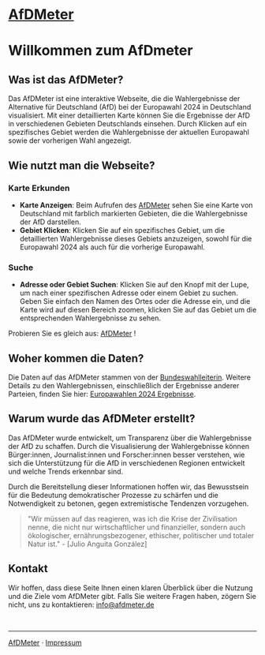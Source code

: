 # [AfDMeter](index.html) 


# Willkommen zum AfDmeter

## Was ist das AfDMeter?

Das AfDMeter ist eine interaktive Webseite, die die Wahlergebnisse der Alternative für Deutschland (AfD) bei der Europawahl 2024 in Deutschland visualisiert. Mit einer detaillierten Karte können Sie die Ergebnisse der AfD in verschiedenen Gebieten Deutschlands einsehen. Durch Klicken auf ein spezifisches Gebiet werden die Wahlergebnisse der aktuellen Europawahl sowie der vorherigen Wahl angezeigt.

## Wie nutzt man die Webseite?

### Karte Erkunden
- **Karte Anzeigen**: Beim Aufrufen des [AfDMeter](index.html) sehen Sie eine Karte von Deutschland mit farblich markierten Gebieten, die die Wahlergebnisse der AfD darstellen.
- **Gebiet Klicken**: Klicken Sie auf ein spezifisches Gebiet, um die detaillierten Wahlergebnisse dieses Gebiets anzuzeigen, sowohl für die Europawahl 2024 als auch für die vorherige Europawahl.
  
### Suche
- **Adresse oder Gebiet Suchen**: Klicken Sie auf den Knopf mit der Lupe, um nach einer spezifischen Adresse oder einem Gebiet zu suchen. Geben Sie einfach den Namen des Ortes oder die Adresse ein, und die Karte wird auf diesen Bereich zoomen, klicken Sie auf das Gebiet um die entsprechenden Wahlergebnisse zu sehen.

Probieren Sie es gleich aus: [AfDMeter](index.html) !

## Woher kommen die Daten?
Die Daten auf das AfDMeter stammen von der [Bundeswahlleiterin](https://bundeswahlleiterin.de). Weitere Details zu den Wahlergebnissen, einschließlich der Ergebnisse anderer Parteien, finden Sie hier: [Europawahlen 2024 Ergebnisse](https://bundeswahlleiterin.de/europawahlen/2024/ergebnisse.html).


## Warum wurde das AfDMeter erstellt?

Das AfDMeter wurde entwickelt, um Transparenz über die Wahlergebnisse der AfD zu schaffen. Durch die Visualisierung der Wahlergebnisse können Bürger:innen, Journalist:innen und Forscher:innen besser verstehen, wie sich die Unterstützung für die AfD in verschiedenen Regionen entwickelt und welche Trends erkennbar sind.

Durch die Bereitstellung dieser Informationen hoffen wir, das Bewusstsein für die Bedeutung demokratischer Prozesse zu schärfen und die Notwendigkeit zu betonen, gegen extremistische Tendenzen vorzugehen.

> "Wir müssen auf das reagieren, was ich die Krise der Zivilisation nenne, die nicht nur wirtschaftlicher und finanzieller, sondern auch ökologischer, ernährungsbezogener, ethischer, politischer und totaler Natur ist." - [Julio Anguita González]

## Kontakt

Wir hoffen, dass diese Seite Ihnen einen klaren Überblick über die Nutzung und die Ziele vom AfDMeter gibt. Falls Sie weitere Fragen haben, zögern Sie nicht, uns zu kontaktieren: [info@afdmeter.de](mailto:info@afdmeter.de)

&nbsp;

---
[AfDMeter](index.html) · [Impressum](impressum.html) 
